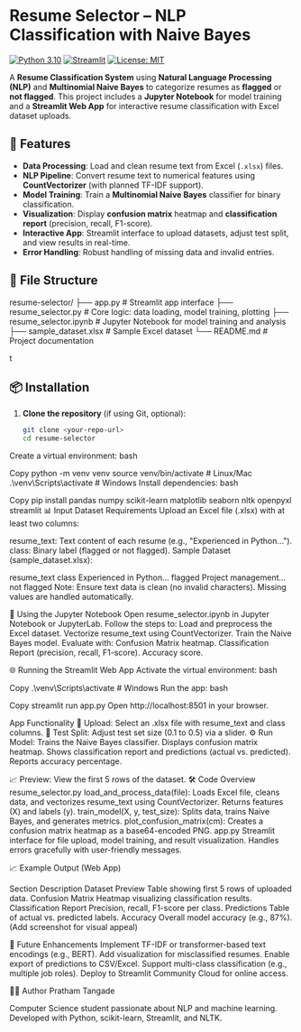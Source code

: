 # Resume Selector – NLP Classification with Naive Bayes

[![Python 3.10](https://img.shields.io/badge/python-3.10-blue.svg)](https://www.python.org/downloads/release/python-31014/)
[![Streamlit](https://img.shields.io/badge/Streamlit-1.39.0-red)](https://streamlit.io/)
[![License: MIT](https://img.shields.io/badge/License-MIT-yellow.svg)](https://opensource.org/licenses/MIT)

A **Resume Classification System** using **Natural Language Processing (NLP)** and **Multinomial Naive Bayes** to categorize resumes as **flagged** or **not flagged**. This project includes a **Jupyter Notebook** for model training and a **Streamlit Web App** for interactive resume classification with Excel dataset uploads.

## 🚀 Features
- **Data Processing**: Load and clean resume text from Excel (`.xlsx`) files.
- **NLP Pipeline**: Convert resume text to numerical features using **CountVectorizer** (with planned TF-IDF support).
- **Model Training**: Train a **Multinomial Naive Bayes** classifier for binary classification.
- **Visualization**: Display **confusion matrix** heatmap and **classification report** (precision, recall, F1-score).
- **Interactive App**: Streamlit interface to upload datasets, adjust test split, and view results in real-time.
- **Error Handling**: Robust handling of missing data and invalid entries.

## 📁 File Structure
resume-selector/
├── app.py                   # Streamlit app interface
├── resume_selector.py       # Core logic: data loading, model training, plotting
├── resume_selector.ipynb    # Jupyter Notebook for model training and analysis
├── sample_dataset.xlsx      # Sample Excel dataset
└── README.md                # Project documentation

t

## 📦 Installation
1. **Clone the repository** (if using Git, optional):
   ```bash
   git clone <your-repo-url>
   cd resume-selector
Create a virtual environment:
bash

Copy
python -m venv venv
source venv/bin/activate  # Linux/Mac
.\venv\Scripts\activate   # Windows
Install dependencies:
bash

Copy
pip install pandas numpy scikit-learn matplotlib seaborn nltk openpyxl streamlit
📊 Input Dataset Requirements
Upload an Excel file (.xlsx) with at least two columns:

resume_text: Text content of each resume (e.g., "Experienced in Python…").
class: Binary label (flagged or not flagged).
Sample Dataset (sample_dataset.xlsx):


resume_text	class
Experienced in Python…	flagged
Project management…	not flagged
Note: Ensure text data is clean (no invalid characters). Missing values are handled automatically.

🧪 Using the Jupyter Notebook
Open resume_selector.ipynb in Jupyter Notebook or JupyterLab.
Follow the steps to:
Load and preprocess the Excel dataset.
Vectorize resume_text using CountVectorizer.
Train the Naive Bayes model.
Evaluate with:
Confusion Matrix heatmap.
Classification Report (precision, recall, F1-score).
Accuracy score.


🌐 Running the Streamlit Web App
Activate the virtual environment:
bash

Copy
.\venv\Scripts\activate  # Windows
Run the app:
bash


Copy
streamlit run app.py
Open http://localhost:8501 in your browser.

App Functionality
📂 Upload: Select an .xlsx file with resume_text and class columns.
🔧 Test Split: Adjust test set size (0.1 to 0.5) via a slider.
⚙️ Run Model:
Trains the Naive Bayes classifier.
Displays confusion matrix heatmap.
Shows classification report and predictions (actual vs. predicted).
Reports accuracy percentage.


📈 Preview: View the first 5 rows of the dataset.
🛠 Code Overview
resume_selector.py
load_and_process_data(file):
Loads Excel file, cleans data, and vectorizes resume_text using CountVectorizer.
Returns features (X) and labels (y).
train_model(X, y, test_size):
Splits data, trains Naive Bayes, and generates metrics.
plot_confusion_matrix(cm):
Creates a confusion matrix heatmap as a base64-encoded PNG.
app.py
Streamlit interface for file upload, model training, and result visualization.
Handles errors gracefully with user-friendly messages.


📈 Example Output (Web App)

Section	Description
Dataset Preview	Table showing first 5 rows of uploaded data.
Confusion Matrix	Heatmap visualizing classification results.
Classification Report	Precision, recall, F1-score per class.
Predictions	Table of actual vs. predicted labels.
Accuracy	Overall model accuracy (e.g., 87%).
 (Add screenshot for visual appeal)

🔮 Future Enhancements
Implement TF-IDF or transformer-based text encodings (e.g., BERT).
Add visualization for misclassified resumes.
Enable export of predictions to CSV/Excel.
Support multi-class classification (e.g., multiple job roles).
Deploy to Streamlit Community Cloud for online access.

👨‍💻 Author
Pratham Tangade

Computer Science student passionate about NLP and machine learning.
Developed with Python, scikit-learn, Streamlit, and NLTK.
